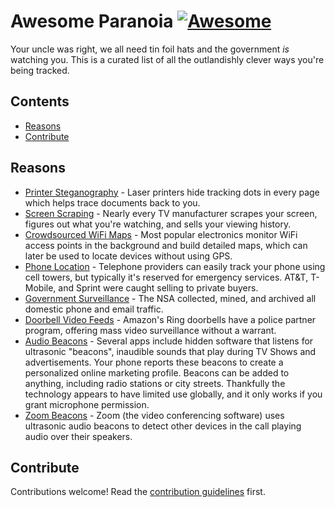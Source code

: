 # Awesome Paranoia [![Awesome](https://awesome.re/badge.svg)](https://awesome.re)

Your uncle was right, we all need tin foil hats and the government _is_ watching you. This is a curated list of all the outlandishly clever ways you're being tracked.

## Contents

- [Reasons](#reasons)
- [Contribute](#contribute)

## Reasons

- [Printer Steganography](https://en.wikipedia.org/wiki/Machine_Identification_Code) - Laser printers hide tracking dots in every page which helps trace documents back to you.
- [Screen Scraping](https://www.cnet.com/how-to/your-tv-is-probably-tracking-you-heres-how-to-stop-it/) - Nearly every TV manufacturer scrapes your screen, figures out what you're watching, and sells your viewing history.
- [Crowdsourced WiFi Maps](https://en.wikipedia.org/wiki/Wi-Fi_positioning_system) - Most popular electronics monitor WiFi access points in the background and build detailed maps, which can later be used to locate devices without using GPS.
- [Phone Location](https://www.vice.com/en/article/nepxbz/i-gave-a-bounty-hunter-300-dollars-located-phone-microbilt-zumigo-tmobile) - Telephone providers can easily track your phone using cell towers, but typically it's reserved for emergency services. AT&T, T-Mobile, and Sprint were caught selling to private buyers.
- [Government Surveillance](https://www.eff.org/nsa-spying/how-it-works) - The NSA collected, mined, and archived all domestic phone and email traffic.
- [Doorbell Video Feeds](https://www.theguardian.com/commentisfree/2021/may/18/amazon-ring-largest-civilian-surveillance-network-us) - Amazon's Ring doorbells have a police partner program, offering mass video surveillance without a warrant.
- [Audio Beacons](https://arstechnica.com/tech-policy/2015/11/beware-of-ads-that-use-inaudible-sound-to-link-your-phone-tv-tablet-and-pc/) - Several apps include hidden software that listens for ultrasonic "beacons", inaudible sounds that play during TV Shows and advertisements. Your phone reports these beacons to create a personalized online marketing profile. Beacons can be added to anything, including radio stations or city streets. Thankfully the technology appears to have limited use globally, and it only works if you grant microphone permission.
- [Zoom Beacons](https://support.zoom.us/hc/en-us/articles/216281983-Eliminating-echos-with-proximity-detection) - Zoom (the video conferencing software) uses ultrasonic audio beacons to detect other devices in the call playing audio over their speakers.

## Contribute

Contributions welcome! Read the [contribution guidelines](contributing.md) first.
